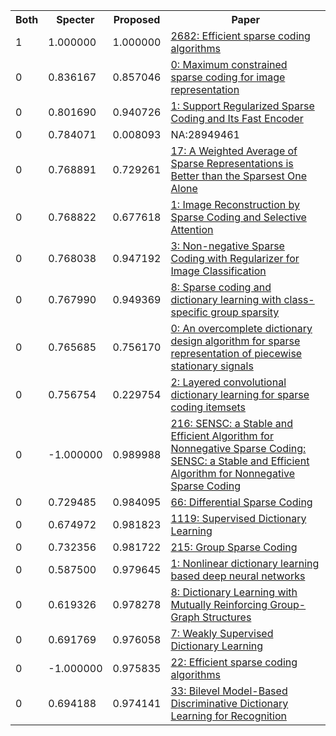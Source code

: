 <html><table><tr>
<th>Both</th>
<th>Specter</th>
<th>Proposed</th>
<th>Paper</th>
</tr>
<tr>
<td>1</td>
<td>1.000000</td>
<td>1.000000</td>
<td><a href="https://www.semanticscholar.org/paper/e64a9960734215e2b1866ea3cb723ffa5585ac14">2682: Efficient sparse coding algorithms</a></td>
</tr>
<tr>
<td>0</td>
<td>0.836167</td>
<td>0.857046</td>
<td><a href="https://www.semanticscholar.org/paper/1b356bdaddc05a264dff10274e682e732ed4719a">0: Maximum constrained sparse coding for image representation</a></td>
</tr>
<tr>
<td>0</td>
<td>0.801690</td>
<td>0.940726</td>
<td><a href="https://www.semanticscholar.org/paper/d580cf2cf9493b67d08fa8b2300f3bbc9ed864b7">1: Support Regularized Sparse Coding and Its Fast Encoder</a></td>
</tr>
<tr>
<td>0</td>
<td>0.784071</td>
<td>0.008093</td>
<td>NA:28949461</td>
</tr>
<tr>
<td>0</td>
<td>0.768891</td>
<td>0.729261</td>
<td><a href="https://www.semanticscholar.org/paper/2fae6cbba90d61f87e402278b848defbc6f5e558">17: A Weighted Average of Sparse Representations is Better than the Sparsest One Alone</a></td>
</tr>
<tr>
<td>0</td>
<td>0.768822</td>
<td>0.677618</td>
<td><a href="https://www.semanticscholar.org/paper/a942534e4aac56943eda463cc6fd37a0ac6954f6">1: Image Reconstruction by Sparse Coding and Selective Attention</a></td>
</tr>
<tr>
<td>0</td>
<td>0.768038</td>
<td>0.947192</td>
<td><a href="https://www.semanticscholar.org/paper/db5020f76662ddc37952a95ba3af9f0747b04018">3: Non-negative Sparse Coding with Regularizer for Image Classification</a></td>
</tr>
<tr>
<td>0</td>
<td>0.767990</td>
<td>0.949369</td>
<td><a href="https://www.semanticscholar.org/paper/6f4db8a105f8ba4a9b524f1c43eccda1f301e03e">8: Sparse coding and dictionary learning with class-specific group sparsity</a></td>
</tr>
<tr>
<td>0</td>
<td>0.765685</td>
<td>0.756170</td>
<td><a href="https://www.semanticscholar.org/paper/f73768fb56354ec6f2f87619256f15471dd58fc6">0: An overcomplete dictionary design algorithm for sparse representation of piecewise stationary signals</a></td>
</tr>
<tr>
<td>0</td>
<td>0.756754</td>
<td>0.229754</td>
<td><a href="https://www.semanticscholar.org/paper/1f11a9e6a54b2ba1e5af3f11da6f7e6a85da71db">2: Layered convolutional dictionary learning for sparse coding itemsets</a></td>
</tr>
<tr>
<td>0</td>
<td>-1.000000</td>
<td>0.989988</td>
<td><a href="https://www.semanticscholar.org/paper/c9a80b7bce8276c978b323585fd3164a61b6ea13">216: SENSC: a Stable and Efficient Algorithm for Nonnegative Sparse Coding: SENSC: a Stable and Efficient Algorithm for Nonnegative Sparse Coding</a></td>
</tr>
<tr>
<td>0</td>
<td>0.729485</td>
<td>0.984095</td>
<td><a href="https://www.semanticscholar.org/paper/88ccd21990de84d84e6090e4091d920366075b55">66: Differential Sparse Coding</a></td>
</tr>
<tr>
<td>0</td>
<td>0.674972</td>
<td>0.981823</td>
<td><a href="https://www.semanticscholar.org/paper/9d65ba8bb20ae6dd001b9833c525c279dfe18916">1119: Supervised Dictionary Learning</a></td>
</tr>
<tr>
<td>0</td>
<td>0.732356</td>
<td>0.981722</td>
<td><a href="https://www.semanticscholar.org/paper/f1ef9f3123fd8119df3e16e7d2abaa27ebf07214">215: Group Sparse Coding</a></td>
</tr>
<tr>
<td>0</td>
<td>0.587500</td>
<td>0.979645</td>
<td><a href="https://www.semanticscholar.org/paper/a728316100417ff591a247d0b41f3400802fe27b">1: Nonlinear dictionary learning based deep neural networks</a></td>
</tr>
<tr>
<td>0</td>
<td>0.619326</td>
<td>0.978278</td>
<td><a href="https://www.semanticscholar.org/paper/cfba9d65e1dadb98907549a98350345b4268dd25">8: Dictionary Learning with Mutually Reinforcing Group-Graph Structures</a></td>
</tr>
<tr>
<td>0</td>
<td>0.691769</td>
<td>0.976058</td>
<td><a href="https://www.semanticscholar.org/paper/a28305f19eb0d8ac94ee8225d3de5c5123b6e09f">7: Weakly Supervised Dictionary Learning</a></td>
</tr>
<tr>
<td>0</td>
<td>-1.000000</td>
<td>0.975835</td>
<td><a href="https://www.semanticscholar.org/paper/443c99530715c86da8bde3583a1bb62993769850">22: Efficient sparse coding algorithms</a></td>
</tr>
<tr>
<td>0</td>
<td>0.694188</td>
<td>0.974141</td>
<td><a href="https://www.semanticscholar.org/paper/7fc24b91084700ebcb9f25f1307bf2a816d3edd9">33: Bilevel Model-Based Discriminative Dictionary Learning for Recognition</a></td>
</tr>
</table></html>
